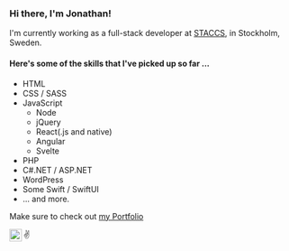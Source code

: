 ### Hi there, I'm Jonathan!

I'm currently working as a full-stack developer at [STACCS][staccs], in Stockholm, Sweden.

#### Here's some of the skills that I've picked up so far ...

- HTML
- CSS / SASS
- JavaScript
  - Node
  - jQuery
  - React(.js and native)
  - Angular
  - Svelte
- PHP
- C#.NET / ASP.NET
- WordPress
- Some Swift / SwiftUI
- ... and more.

Make sure to check out [my Portfolio](https://jona-laa.github.io/)

[<img align="left" alt="codeSTACKr | LinkedIn" width="22px" src="https://cdn.jsdelivr.net/npm/simple-icons@v3/icons/linkedin.svg" />][linked]

:v:

<!-- Links -->

[staccs]: https://www.staccs.com
[linked]: https://www.linkedin.com/in/jonathan-laasonen-974aa617a/
